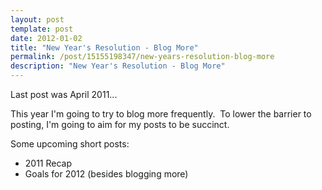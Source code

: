 ```yaml
---
layout: post
template: post
date: 2012-01-02
title: "New Year's Resolution - Blog More"
permalink: /post/15155198347/new-years-resolution-blog-more
description: "New Year's Resolution - Blog More"
---
```

<p>Last post was April 2011...</p>&#13;
<p>This year I'm going to try to blog more frequently.  To lower the barrier to posting, I'm going to aim for my posts to be succinct.</p>&#13;
<p>Some upcoming short posts:</p>&#13;
<ul><li>2011 Recap</li>&#13;
<li>Goals for 2012 (besides blogging more)</li>&#13;
</ul>